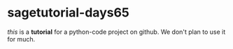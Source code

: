 # sagetutorial-days65
*this* is a **tutorial** for a python-code project on github. We don't plan to use it for much.
